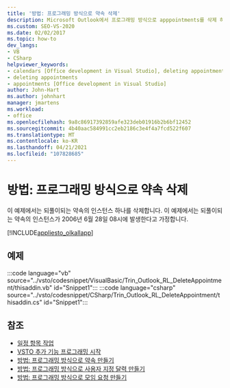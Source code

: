 ```yaml
---
title: '방법: 프로그래밍 방식으로 약속 삭제'
description: Microsoft Outlook에서 프로그래밍 방식으로 apppointments를 삭제 하는 방법에 대해 알아봅니다. 이 예제에서는 되풀이되는 약속의 인스턴스 하나를 삭제합니다.
ms.custom: SEO-VS-2020
ms.date: 02/02/2017
ms.topic: how-to
dev_langs:
- VB
- CSharp
helpviewer_keywords:
- calendars [Office development in Visual Studio], deleting appointments
- deleting appointments
- appointments [Office development in Visual Studio]
author: John-Hart
ms.author: johnhart
manager: jmartens
ms.workload:
- office
ms.openlocfilehash: 9a8c86917392859afe323deb01916b2b6bf12452
ms.sourcegitcommit: 4b40aac584991cc2eb2186c3e4f4a7fcd522f607
ms.translationtype: MT
ms.contentlocale: ko-KR
ms.lasthandoff: 04/21/2021
ms.locfileid: "107828685"
---
```

# <a name="how-to-programmatically-delete-appointments"></a>방법: 프로그래밍 방식으로 약속 삭제
  이 예제에서는 되풀이되는 약속의 인스턴스 하나를 삭제합니다. 이 예제에서는 되풀이되는 약속의 인스턴스가 2006년 6월 28일 08시에 발생한다고 가정합니다.

 [!INCLUDE[appliesto_olkallapp](../vsto/includes/appliesto-olkallapp-md.md)]

## <a name="example"></a>예제
 :::code language="vb" source="../vsto/codesnippet/VisualBasic/Trin_Outlook_RL_DeleteAppointment/thisaddin.vb" id="Snippet1":::
 :::code language="csharp" source="../vsto/codesnippet/CSharp/Trin_Outlook_RL_DeleteAppointment/thisaddin.cs" id="Snippet1":::

## <a name="see-also"></a>참조
- [일정 항목 작업](../vsto/working-with-calendar-items.md)
- [VSTO 추가 기능 프로그래밍 시작](../vsto/getting-started-programming-vsto-add-ins.md)
- [방법: 프로그래밍 방식으로 약속 만들기](../vsto/how-to-programmatically-create-appointments.md)
- [방법: 프로그래밍 방식으로 사용자 지정 달력 만들기](../vsto/how-to-programmatically-create-a-custom-calendar.md)
- [방법: 프로그래밍 방식으로 모임 요청 만들기](../vsto/how-to-programmatically-create-a-meeting-request.md)
